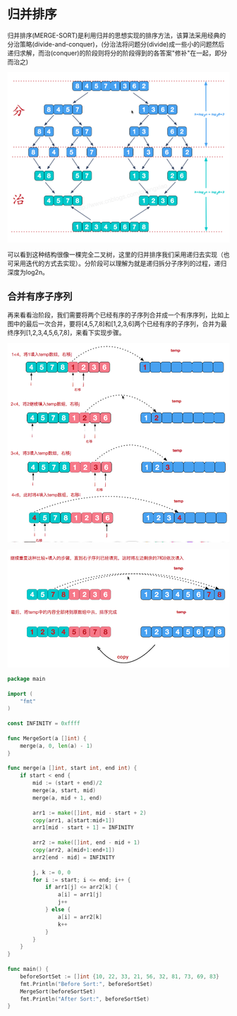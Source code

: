 # 归并排序

归并排序(MERGE-SORT)是利用归并的思想实现的排序方法，该算法采用经典的分治策略(divide-and-conquer)，(分治法将问题分(divide)成一些小的问题然后递归求解，而治(conquer)的阶段则将分的阶段得到的各答案"修补"在一起，即分而治之)

![](../assets/9556661369382e0ad772180a2c789e69_1.png)

可以看到这种结构很像一棵完全二叉树，这里的归并排序我们采用递归去实现（也可采用迭代的方式去实现）。分阶段可以理解为就是递归拆分子序列的过程，递归深度为log2n。

## 合并有序子序列

再来看看治阶段，我们需要将两个已经有序的子序列合并成一个有序序列，比如上图中的最后一次合并，要将[4,5,7,8]和[1,2,3,6]两个已经有序的子序列，合并为最终序列[1,2,3,4,5,6,7,8]，来看下实现步骤。

![](../assets/9556661369382e0ad772180a2c789e69_2.png)

![](../assets/9556661369382e0ad772180a2c789e69_3.png)

```go
package main

import (
	"fmt"
)

const INFINITY = 0xffff

func MergeSort(a []int) {
	merge(a, 0, len(a) - 1)
}

func merge(a []int, start int, end int) {
	if start < end {
		mid := (start + end)/2
		merge(a, start, mid)
		merge(a, mid + 1, end)

		arr1 := make([]int, mid - start + 2)
		copy(arr1, a[start:mid+1])
		arr1[mid - start + 1] = INFINITY

		arr2 := make([]int, end - mid + 1)
		copy(arr2, a[mid+1:end+1])
		arr2[end - mid] = INFINITY

		j, k := 0, 0
		for i := start; i <= end; i++ {
			if arr1[j] <= arr2[k] {
				a[i] = arr1[j]
				j++
			} else {
				a[i] = arr2[k]
				k++
			}
		}
	}
}

func main() {
	beforeSortSet := []int {10, 22, 33, 21, 56, 32, 81, 73, 69, 83}
	fmt.Println("Before Sort:", beforeSortSet)
	MergeSort(beforeSortSet)
	fmt.Println("After Sort:", beforeSortSet)
}
```
